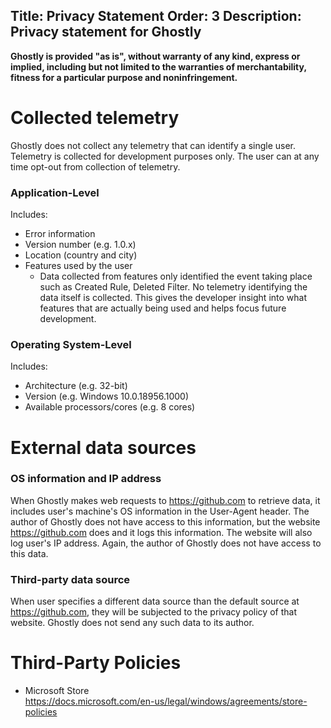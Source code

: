 ﻿Title: Privacy Statement
Order: 3
Description: Privacy statement for Ghostly
---

**Ghostly is provided "as is", without warranty of any kind, express or implied, 
including but not limited to the warranties of merchantability, fitness 
for a particular purpose and noninfringement.**

# Collected telemetry

Ghostly does not collect any telemetry that can identify a single user. 
Telemetry is collected for development purposes only. The user 
can at any time opt-out from collection of telemetry.

### Application-Level

Includes:

* Error information
* Version number (e.g. 1.0.x)
* Location (country and city)
* Features used by the user
  * Data collected from features only identified the event taking place such as 
    Created Rule, Deleted Filter. No telemetry identifying the data itself is collected. 
    This gives the developer insight into what features that are actually being used 
    and helps focus future development.

### Operating System-Level
Includes:

* Architecture (e.g. 32-bit)
* Version (e.g. Windows 10.0.18956.1000)
* Available processors/cores (e.g. 8 cores)

# External data sources

### OS information and IP address

When Ghostly makes web requests to https://github.com to retrieve data, it includes user's 
machine's OS information in the User-Agent header. The author of Ghostly does not have 
access to this information, but the website https://github.com does and it logs this 
information. The website will also log user's IP address. Again, the author of Ghostly 
does not have access to this data.

### Third-party data source

When user specifies a different data source than the default source at https://github.com, 
they will be subjected to the privacy policy of that website. Ghostly does not send any 
such data to its author.

# Third-Party Policies

* Microsoft Store  
  https://docs.microsoft.com/en-us/legal/windows/agreements/store-policies